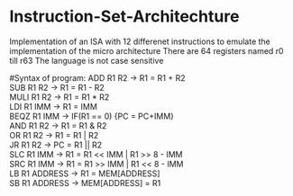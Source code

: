 # Instruction-Set-Architechture
Implementation of an ISA with 12 differenet instructions to emulate the implementation of the micro architecture 
There are 64 registers named r0 till r63
The language is not case sensitive 

#Syntax of program:
ADD R1 R2      ->  R1 = R1 + R2  
SUB R1 R2      ->  R1 = R1 - R2  
MULI R1 R2     ->  R1 = R1 * R2  
LDI R1 IMM     -> R1 = IMM  
BEQZ R1 IMM    -> IF(R1 == 0) {PC = PC+IMM}  
AND R1 R2      -> R1 = R1 & R2  
OR R1 R2       ->  R1 = R1 | R2  
JR R1 R2       ->  PC = R1 || R2  
SLC R1 IMM     ->  R1 = R1 << IMM | R1 >> 8 - IMM  
SRC R1 IMM     ->  R1 = R1 >> IMM | R1 << 8 - IMM  
LB R1 ADDRESS  -> R1 = MEM[ADDRESS]  
SB R1 ADDRESS  -> MEM[ADDRESS] = R1  
